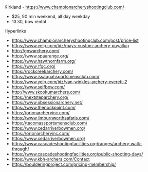 Kirkland - https://www.championarcheryshootingclub.com/
- $25, 90 min weekend, all day weekday
- 13.30, bow rental

Hyperlinks
- https://www.championarcheryshootingclub.com/post/price-list
- https://www.yelp.com/biz/mays-custom-archery-puyallup
- http://gnwarchery.com/
- https://www.spaarange.org/
- https://www.hawthornfarm.org/
- https://www.rfgc.org/
- https://rockcreekarchery.com/
- https://www.issaquahsportsmensclub.com/
- https://www.yelp.com/biz/van-winkles-archery-everett-2
- https://www.selfbow.com/
- http://www.skookumarchers.com/
- https://nextsteparchery.org/
- https://www.obsessionarchery.net/
- https://www.thenockpoint.com/
- https://orionarcheryinc.com/
- https://www.jimburnworthsafaris.com/
- https://tacomassportsmensclub.com/
- https://www.cedarriverbowmen.org/
- https://orionarcheryinc.com/
- https://www.cedarriverbowmen.org/
- https://www.cascadeshootingfacilities.org/ranges/archery-walk-through/
- https://www.cascadeshootingfacilities.org/public-shooting-days/
- https://www.kbh-archers.com/Contact
- https://boulderingproject.com/pricing-membership/
